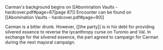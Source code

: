 
Carman's background begins on [[Abomination Vaults - hardcover.pdf#page=87|page 87]] 
Encounter can be found on [[Abomination Vaults - hardcover.pdf#page=90]]

Carman is a bitter drunk.  However, [[the party]] is in his debt for providing silvered essence to reverse the lycanthropy curse on Turonio and Val. In exchange for the silvered essence, the part agreed to campaign for Carman during the next mayoral campaign.